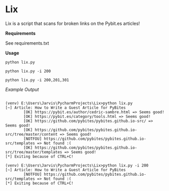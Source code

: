 # Lix
Lix is a script that scans for broken links on the Pybit.es articles!

**Requirements**

See requirements.txt

**Usage**

`python lix.py`

`python lix.py -i 200`

`python lix.py -i 200,201,301`

*Example Output*

```

(venv) E:\Users\Jarvis\PycharmProjects\Lix>python lix.py
[~] Article: How to Write a Guest Article for PyBites
        [OK] https://pybit.es/author/cedric-sambre.html => Seems good!
        [OK] https://pybit.es/category/tools.html => Seems good!
        [OK] https://github.com/pybites/pybites.github.io-src/ => Seems good!
        [OK] https://github.com/pybites/pybites.github.io-src/tree/master/content => Seems good!
        [NOTFOU] https://github.com/pybites/pybites.github.io-src/templates => Not found :(
        [OK] https://github.com/pybites/pybites.github.io-src/tree/master/templates => Seems good!
[*] Exiting because of CTRL+C!

(venv) E:\Users\Jarvis\PycharmProjects\Lix>python lix.py -i 200
[~] Article: How to Write a Guest Article for PyBites
        [NOTFOU] https://github.com/pybites/pybites.github.io-src/templates => Not found :(
[*] Exiting because of CTRL+C!

```
